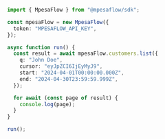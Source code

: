 <!-- Start SDK Example Usage [usage] -->
```typescript
import { MpesaFlow } from "@mpesaflow/sdk";

const mpesaFlow = new MpesaFlow({
  token: "MPESAFLOW_API_KEY",
});

async function run() {
  const result = await mpesaFlow.customers.list({
    q: "John Doe",
    cursor: "eyJpZCI6IjEyMyJ9",
    start: "2024-04-01T00:00:00.000Z",
    end: "2024-04-30T23:59:59.999Z",
  });

  for await (const page of result) {
    console.log(page);
  }
}

run();

```
<!-- End SDK Example Usage [usage] -->